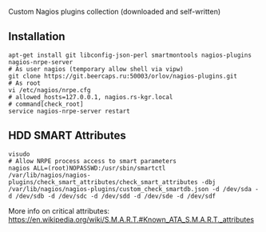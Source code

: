 Custom Nagios plugins collection (downloaded and self-written)

## Installation
```
apt-get install git libconfig-json-perl smartmontools nagios-plugins nagios-nrpe-server
# As user nagios (temporary allow shell via vipw)
git clone https://git.beercaps.ru:50003/orlov/nagios-plugins.git
# As root
vi /etc/nagios/nrpe.cfg
# allowed_hosts=127.0.0.1, nagios.rs-kgr.local
# command[check_root]
service nagios-nrpe-server restart
```

## HDD SMART Attributes

```
visudo
# Allow NRPE process access to smart parameters
nagios ALL=(root)NOPASSWD:/usr/sbin/smartctl
/var/lib/nagios/nagios-plugins/check_smart_attributes/check_smart_attributes -dbj /var/lib/nagios/nagios-plugins/custom_check_smartdb.json -d /dev/sda -d /dev/sdb -d /dev/sdc -d /dev/sdd -d /dev/sde -d /dev/sdf
```
More info on critical attributes:
https://en.wikipedia.org/wiki/S.M.A.R.T.#Known_ATA_S.M.A.R.T._attributes
